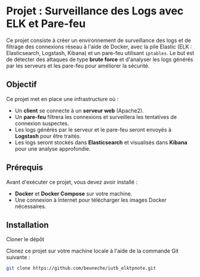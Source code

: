 # Projet : Surveillance des Logs avec ELK et Pare-feu

Ce projet consiste à créer un environnement de surveillance des logs et de filtrage des connexions réseau à l'aide de Docker, avec la pile Elastic (ELK : Elasticsearch, Logstash, Kibana) et un pare-feu utilisant `iptables`. Le but est de détecter des attaques de type **brute force** et d'analyser les logs générés par les serveurs et les pare-feu pour améliorer la sécurité.

## Objectif

Ce projet met en place une infrastructure où :

- Un **client** se connecte à un **serveur web** (Apache2).
- Un **pare-feu** filtrera les connexions et surveillera les tentatives de connexion suspectes.
- Les logs générés par le serveur et le pare-feu seront envoyés à **Logstash** pour être traités.
- Les logs seront stockés dans **Elasticsearch** et visualisés dans **Kibana** pour une analyse approfondie.

## Prérequis

Avant d'exécuter ce projet, vous devez avoir installé :

- **Docker** et **Docker Compose** sur votre machine.
- Une connexion à Internet pour télécharger les images Docker nécessaires.
  
## Installation

Cloner le dépôt

Clonez ce projet sur votre machine locale à l'aide de la commande Git suivante :

```bash
git clone https://github.com/beuneche/iutb_elktpnote.git
